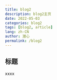 ```yaml
---
title: blog2
description: blog2主页
date: 2022-05-03
categories: blog2
tags: [blog2, article]
lang: zh-CN
author: 潜心
permalink: /blog2
---
```


<!-- more -->

## 标题

xxxx
